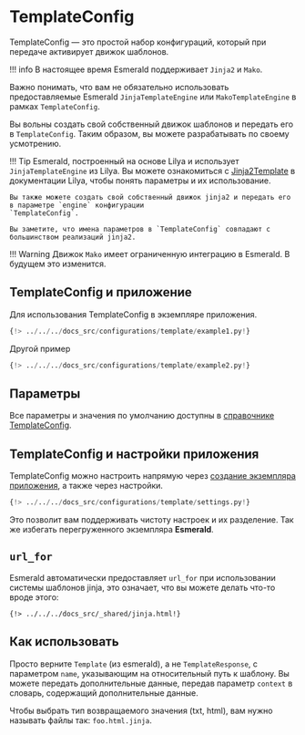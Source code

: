 # TemplateConfig

TemplateConfig — это простой набор конфигураций, который при передаче активирует движок шаблонов.

!!! info
    В настоящее время Esmerald поддерживает `Jinja2` и `Mako`.

Важно понимать, что вам не обязательно использовать предоставляемые Esmerald `JinjaTemplateEngine` или `MakoTemplateEngine`
в рамках `TemplateConfig`.

Вы вольны создать свой собственный движок шаблонов и передать его в `TemplateConfig`.
Таким образом, вы можете разрабатывать по своему усмотрению.

!!! Tip
    Esmerald, построенный на основе Lilya и использует `JinjaTemplateEngine` из Lilya.
    Вы можете ознакомиться с [Jinja2Template](https://www.lilya.dev/templates/#jinja2template)
    в документации Lilya, чтобы понять параметры и их использование.

    Вы также можете создать свой собственный движок jinja2 и передать его в параметре `engine` конфигурации
    `TemplateConfig`.

    Вы заметите, что имена параметров в `TemplateConfig` совпадают с большинством реализаций jinja2.

!!! Warning
    Движок `Mako` имеет ограниченную интеграцию в Esmerald. В будущем это изменится.

## TemplateConfig и приложение

Для использования TemplateConfig в экземпляре приложения.

```python hl_lines="4-5 9"
{!> ../../../docs_src/configurations/template/example1.py!}
```

Другой пример

```python hl_lines="4-5 9"
{!> ../../../docs_src/configurations/template/example2.py!}
```

## Параметры

Все параметры и значения по умолчанию доступны в [справочнике TemplateConfig](../references/configurations/template.md).

## TemplateConfig и настройки приложения

TemplateConfig можно настроить напрямую через [создание экземпляра приложения](#templateconfig-and-application), а также через настройки.

```python
{!> ../../../docs_src/configurations/template/settings.py!}
```

Это позволит вам поддерживать чистоту настроек и их разделение. Так же избегать перегруженного экземпляра **Esmerald**.

## `url_for`

Esmerald автоматически предоставляет `url_for` при использовании системы шаблонов jinja,
это означает, что вы можете делать что-то вроде этого:


```jinja
{!> ../../../docs_src/_shared/jinja.html!}
```

## Как использовать

Просто верните `Template` (из esmerald), а не `TemplateResponse`, с параметром `name`,
указывающим на относительный путь к шаблону.
Вы можете передать дополнительные данные, передав параметр `context` в словарь, содержащий дополнительные данные.

Чтобы выбрать тип возвращаемого значения (txt, html), вам нужно называть файлы так: `foo.html.jinja`.
